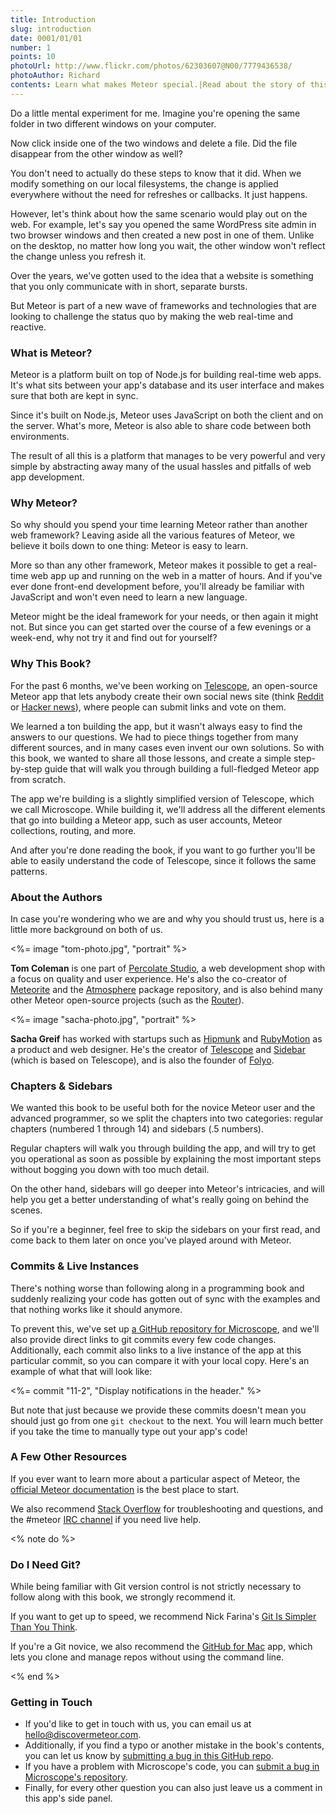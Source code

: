 ```yaml
---
title: Introduction
slug: introduction
date: 0001/01/01
number: 1
points: 10
photoUrl: http://www.flickr.com/photos/62303607@N00/7779436538/
photoAuthor: Richard
contents: Learn what makes Meteor special.|Read about the story of this book.|Learn how this book is organized.
---
```


Do a little mental experiment for me. Imagine you're opening the same folder in two different windows on your computer. 

Now click inside one of the two windows and delete a file. Did the file disappear from the other window as well?

You don't need to actually do these steps to know that it did. When we modify something on our local filesystems, the change is applied everywhere without the need for refreshes or callbacks. It just happens. 

However, let's think about how the same scenario would play out on the web. For example, let's say you opened the same WordPress site admin in two browser windows and then created a new post in one of them. Unlike on the desktop, no matter how long you wait, the other window won't reflect the change unless you refresh it. 

Over the years, we've gotten used to the idea that a website is something that you only communicate with in short, separate bursts. 

But Meteor is part of a new wave of frameworks and technologies that are looking to challenge the status quo by making the web real-time and reactive.

### What is Meteor?

Meteor is a platform built on top of Node.js for building real-time web apps. It's what sits between your app's database and its user interface and makes sure that both are kept in sync.

Since it's built on Node.js, Meteor uses JavaScript on both the client and on the server. What's more, Meteor is also able to share code between both environments. 

The result of all this is a platform that manages to be very powerful and very simple by abstracting away many of the usual hassles and pitfalls of web app development.

### Why Meteor?

So why should you spend your time learning Meteor rather than another web framework? Leaving aside all the various features of Meteor, we believe it boils down to one thing: Meteor is easy to learn.

More so than any other framework, Meteor makes it possible to get a real-time web app up and running on the web in a matter of hours. And if you've ever done front-end development before, you'll already be familiar with JavaScript and won't even need to learn a new language.

Meteor might be the ideal framework for your needs, or then again it might not. But since you can get started over the course of a few evenings or a week-end, why not try it and find out for yourself?

### Why This Book?

For the past 6 months, we've been working on [Telescope](http://telesc.pe), an open-source Meteor app that lets anybody create their own social news site (think [Reddit](http://reddit.com) or [Hacker news](http://news.ycombinator.com)), where people can submit links and vote on them.

We learned a ton building the app, but it wasn't always easy to find the answers to our questions. We had to piece things together from many different sources, and in many cases even invent our own solutions. So with this book, we wanted to share all those lessons, and create a simple step-by-step guide that will walk you through building a full-fledged Meteor app from scratch. 

The app we're building is a slightly simplified version of Telescope, which we call Microscope. While building it, we'll address all the different elements that go into building a Meteor app, such as user accounts, Meteor collections, routing, and more. 

And after you're done reading the book, if you want to go further you'll be able to easily understand the code of Telescope, since it follows the same patterns. 

### About the Authors

In case you're wondering who we are and why you should trust us, here is a little more background on both of us.  

<%= image "tom-photo.jpg", "portrait" %>

**Tom Coleman** is one part of [Percolate Studio](http://percolatestudio.com/), a web development shop with a focus on quality and user experience. He's also the co-creator of [Meteorite](https://github.com/oortcloud/meteorite) and the [Atmosphere](http://atmosphere.meteor.com) package repository, and is also behind many other Meteor open-source projects (such as the [Router](https://github.com/tmeasday/meteor-router)).

<%= image "sacha-photo.jpg", "portrait" %>

**Sacha Greif** has worked with startups such as [Hipmunk](http://hipmunk.com) and [RubyMotion](http://rubymotion.com) as a product and web designer. He's the creator of [Telescope](http://telesc.pe) and [Sidebar](http://sidebar.io) (which is based on Telescope), and is also the founder of [Folyo](http://folyo.me).

### Chapters & Sidebars

We wanted this book to be useful both for the novice Meteor user and the advanced programmer, so we split the chapters into two categories: regular chapters (numbered 1 through 14) and sidebars (.5 numbers).

Regular chapters will walk you through building the app, and will try to get you operational as soon as possible by explaining the most important steps without bogging you down with too much detail.

On the other hand, sidebars will go deeper into Meteor's intricacies, and will help you get a better understanding of what's really going on behind the scenes.

So if you're a beginner, feel free to skip the sidebars on your first read, and come back to them later on once you've played around with Meteor. 

### Commits & Live Instances

There's nothing worse than following along in a programming book and suddenly realizing your code has gotten out of sync with the examples and that nothing works like it should anymore. 

To prevent this, we've set up [a GitHub repository for Microscope](https://github.com/SachaG/Microscope), and we'll also provide direct links to git commits every few code changes. Additionally, each commit also links to a live instance of the app at this particular commit, so you can compare it with your local copy. Here's an example of what that will look like:

<%= commit "11-2", "Display notifications in the header." %>

But note that just because we provide these commits doesn't mean you should just go from one `git checkout` to the next. You will learn much better if you take the time to manually type out your app's code!

### A Few Other Resources

If you ever want to learn more about a particular aspect of Meteor, the [official Meteor documentation](http://docs.meteor.com/) is the best place to start. 

We also recommend [Stack Overflow](http://stackoverflow.com/questions/tagged/meteor) for troubleshooting and questions, and the #meteor [IRC channel](https://webchat.freenode.net/) if you need live help. 

<% note do %>

### Do I Need Git?

While being familiar with Git version control is not strictly necessary to follow along with this book, we strongly recommend it. 

If you want to get up to speed, we recommend Nick Farina's [Git Is Simpler Than You Think](http://nfarina.com/post/9868516270/git-is-simpler). 

If you're a Git novice, we also recommend the [GitHub for Mac](http://mac.github.com/) app, which lets you clone and manage repos without using the command line. 

<% end %>

### Getting in Touch

- If you'd like to get in touch with us, you can email us at [hello@discovermeteor.com](mailto:hello@discovermeteor.com).
- Additionally, if you find a typo or another mistake in the book's contents, you can let us know by [submitting a bug in this GitHub repo](https://github.com/DiscoverMeteor/book/issues). 
- If you have a problem with Microscope's code, you can [submit a bug in Microscope's repository](https://github.com/DiscoverMeteor/Microscope/issues).
- Finally, for every other question you can also just leave us a comment in this app's side panel. 